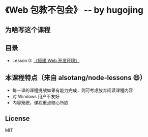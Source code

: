 # 《Web 包教不包会》 -- by hugojing


## 为啥写这个课程

## 目录

* Lesson 0: [《搭建 Web 开发环境》](https://github.com/hugojing/node-lessons/tree/master/lesson0)

## 本课程特点（来自 alsotang/node-lessons 😄）

* 每一课的课程挑战如果有能力完成，则可考虑放弃阅读课程内容
* 对 Windows 用户不友好
* 内容笼统，课程重点随心所欲

## License

MIT
